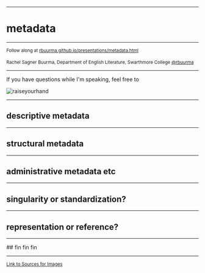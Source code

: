 <section data-background="BuurmaImage2.jpg"></section>

---

# metadata

---

<small>Follow along at [rbuurma.github.io/presentations/metadata.html](http://theotherdh.com/presentations/metadata.html)</small>
<br>
<br><small>Rachel Sagner Buurma, Department of English Literature, Swarthmore College [@rbuurma](http://twitter.com/rbuurma)</small>

---

If you have questions while I'm speaking, feel free to

![raiseyourhand](dograisinghand.gif)

---
## descriptive metadata
---
## structural metadata
---
## administrative metadata etc
---
## singularity or standardization?

---

## representation or reference?

---

<section data-background="eniacwomen.jpg"></section>
## fin fin fin

---

<small>[Link to Sources for Images]()</small>
